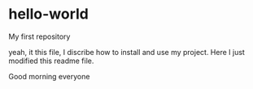 # hello-world
My first repository

yeah, it this file, I discribe how to install and use my project.
Here I just modified this readme file.

Good morning everyone